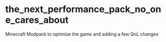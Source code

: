 # the_next_performance_pack_no_one_cares_about
Minecraft Modpack to optimize the game and adding a few QoL changes

